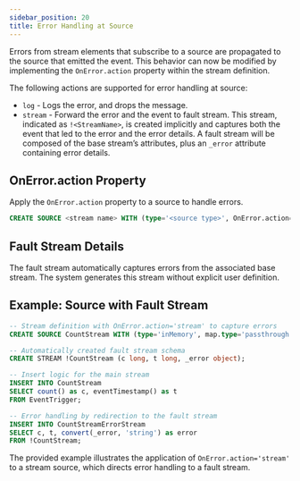 ```yaml
---
sidebar_position: 20
title: Error Handling at Source
---
```


Errors from stream elements that subscribe to a source are propagated to the source that emitted the event. This behavior can now be modified by implementing the `OnError.action` property within the stream definition.

The following actions are supported for error handling at source:

- `log` - Logs the error, and drops the message.
- `stream` - Forward the error and the event to fault stream. This stream, indicated as `!<StreamName>`, is created implicitly and captures both the event that led to the error and the error details. A fault stream will be composed of the base stream’s attributes, plus an `_error` attribute containing error details.

## OnError.action Property

Apply the `OnError.action` property to a source to handle errors.
```sql
CREATE SOURCE <stream name> WITH (type='<source type>', OnError.action='<action>', <other properties>) (<attribute name> <attribute type>, ...);
```

## Fault Stream Details

The fault stream automatically captures errors from the associated base stream. The system generates this stream without explicit user definition.

## Example: Source with Fault Stream

```sql
-- Stream definition with OnError.action='stream' to capture errors
CREATE SOURCE CountStream WITH (type='inMemory', map.type='passthrough', OnError.action='stream') (c long, t long);

-- Automatically created fault stream schema
CREATE STREAM !CountStream (c long, t long, _error object);

-- Insert logic for the main stream
INSERT INTO CountStream
SELECT count() as c, eventTimestamp() as t
FROM EventTrigger;

-- Error handling by redirection to the fault stream
INSERT INTO CountStreamErrorStream
SELECT c, t, convert(_error, 'string') as error
FROM !CountStream;
```

The provided example illustrates the application of `OnError.action='stream'` to a stream source, which directs error handling to a fault stream.
